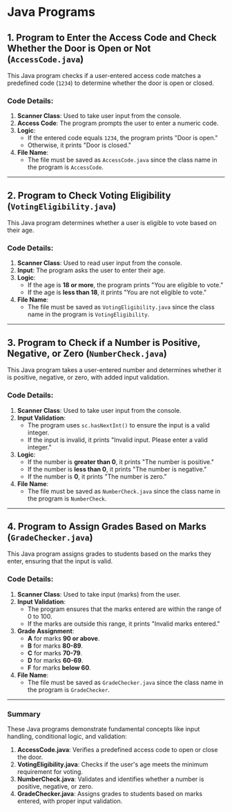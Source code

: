 # Java Programs

## 1. Program to Enter the Access Code and Check Whether the Door is Open or Not (`AccessCode.java`)

This Java program checks if a user-entered access code matches a predefined code (`1234`) to determine whether the door is open or closed.

### Code Details:
1. **Scanner Class**: Used to take user input from the console.
2. **Access Code**: The program prompts the user to enter a numeric code.
3. **Logic**:
   - If the entered code equals `1234`, the program prints "Door is open."
   - Otherwise, it prints "Door is closed."
4. **File Name**: 
   - The file must be saved as `AccessCode.java` since the class name in the program is `AccessCode`.

---

## 2. Program to Check Voting Eligibility (`VotingEligibility.java`)

This Java program determines whether a user is eligible to vote based on their age.

### Code Details:
1. **Scanner Class**: Used to read user input from the console.
2. **Input**: The program asks the user to enter their age.
3. **Logic**:
   - If the age is **18 or more**, the program prints "You are eligible to vote."
   - If the age is **less than 18**, it prints "You are not eligible to vote."
4. **File Name**: 
   - The file must be saved as `VotingEligibility.java` since the class name in the program is `VotingEligibility`.

---

## 3. Program to Check if a Number is Positive, Negative, or Zero (`NumberCheck.java`)

This Java program takes a user-entered number and determines whether it is positive, negative, or zero, with added input validation.

### Code Details:
1. **Scanner Class**: Used to take user input from the console.
2. **Input Validation**: 
   - The program uses `sc.hasNextInt()` to ensure the input is a valid integer.
   - If the input is invalid, it prints "Invalid input. Please enter a valid integer."
3. **Logic**:
   - If the number is **greater than 0**, it prints "The number is positive."
   - If the number is **less than 0**, it prints "The number is negative."
   - If the number is **0**, it prints "The number is zero."
4. **File Name**: 
   - The file must be saved as `NumberCheck.java` since the class name in the program is `NumberCheck`.

---

## 4. Program to Assign Grades Based on Marks (`GradeChecker.java`)

This Java program assigns grades to students based on the marks they enter, ensuring that the input is valid.

### Code Details:
1. **Scanner Class**: Used to take input (marks) from the user.
2. **Input Validation**: 
   - The program ensures that the marks entered are within the range of 0 to 100.
   - If the marks are outside this range, it prints "Invalid marks entered."
3. **Grade Assignment**: 
   - **A** for marks **90 or above**.
   - **B** for marks **80-89**.
   - **C** for marks **70-79**.
   - **D** for marks **60-69**.
   - **F** for marks **below 60**.
4. **File Name**: 
   - The file must be saved as `GradeChecker.java` since the class name in the program is `GradeChecker`.

---

### Summary

These Java programs demonstrate fundamental concepts like input handling, conditional logic, and validation:
1. **AccessCode.java**: Verifies a predefined access code to open or close the door.
2. **VotingEligibility.java**: Checks if the user's age meets the minimum requirement for voting.
3. **NumberCheck.java**: Validates and identifies whether a number is positive, negative, or zero.
4. **GradeChecker.java**: Assigns grades to students based on marks entered, with proper input validation.
